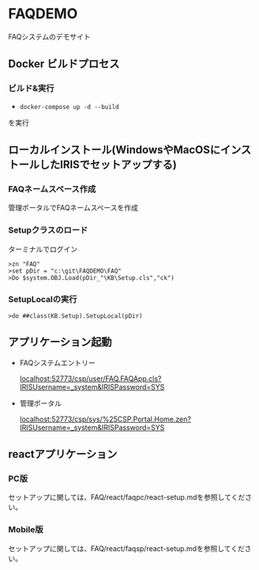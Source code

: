 # FAQDEMO

FAQシステムのデモサイト


## Docker ビルドプロセス

### ビルド&実行
* ```docker-compose up -d --build```      

を実行

## ローカルインストール(WindowsやMacOSにインストールしたIRISでセットアップする)

### FAQネームスペース作成

管理ポータルでFAQネームスペースを作成

### Setupクラスのロード

ターミナルでログイン

```
>zn "FAQ"
>set pDir = "c:\git\FAQDEMO\FAQ"
>Do $system.OBJ.Load(pDir_"\KB\Setup.cls","ck")
```

### SetupLocalの実行

```
>do ##class(KB.Setup).SetupLocal(pDir)
```

## アプリケーション起動

* FAQシステムエントリー

  [localhost:52773/csp/user/FAQ.FAQApp.cls?IRISUsername=_system&IRISPassword=SYS](http://localhost:52773/csp/user/FAQ.FAQApp.cls?IRISUsername=_system&IRISPassword=SYS)

- 管理ポータル

  [localhost:52773/csp/sys/%25CSP.Portal.Home.zen?IRISUsername=_system&IRISPassword=SYS](http://localhost:52773/csp/sys/%25CSP.Portal.Home.zen?IRISUsername=_system&IRISPassword=SYS)

## reactアプリケーション

### PC版

セットアップに関しては、FAQ/react/faqpc/react-setup.mdを参照してください。

### Mobile版

セットアップに関しては、FAQ/react/faqsp/react-setup.mdを参照してください。
